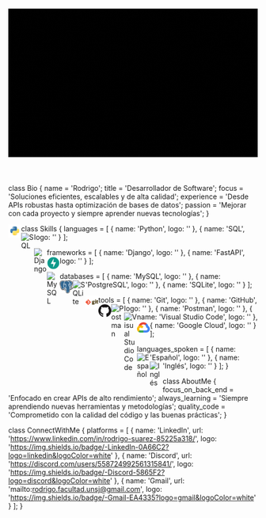 
<div align="center">
	<br>
	<img src="https://github.com/Rodrigo-Suarez/Rodrigo-Suarez/blob/main/rodrigo_github_banner.gif" width="1400" height="300">
	<br>
</div>
<br>
<br>
<br>
class Bio {
  name     = 'Rodrigo';
  title    = 'Desarrollador de Software';
  focus    = 'Soluciones eficientes, escalables y de alta calidad';
  experience = 'Desde APIs robustas hasta optimización de bases de datos';
  passion  = 'Mejorar con cada proyecto y siempre aprender nuevas tecnologías';
}

class Skills {
  languages  = [
    { name: 'Python', logo: '<img align="left" alt="Python" width="26px" src="https://raw.githubusercontent.com/github/explore/master/topics/python/python.png" />' },
    { name: 'SQL', logo: '<img align="left" alt="SQL" width="26px" src="https://miro.medium.com/v2/resize:fit:787/1*IYEvbY1IRNoXRTuAIWpERQ.png" />' }
  ];
  
  frameworks = [
    { name: 'Django', logo: '<img align="left" alt="Django" width="26px" src="https://avatars.githubusercontent.com/u/27804?s=200&v=4" />' },
    { name: 'FastAPI', logo: '<img align="left" alt="FastAPI" width="26px" src="https://raw.githubusercontent.com/github/explore/master/topics/fastapi/fastapi.png" />' }
  ];

  databases  = [
    { name: 'MySQL', logo: '<img align="left" alt="MySQL" width="26px" src="https://cdn-icons-png.flaticon.com/512/5968/5968313.png" />' },
    { name: 'PostgreSQL', logo: '<img align="left" alt="PostgreSQL" width="26px" src="https://raw.githubusercontent.com/github/explore/master/topics/postgresql/postgresql.png" />' },
    { name: 'SQLite', logo: '<img align="left" alt="SQLite" width="26px" src="https://upload.wikimedia.org/wikipedia/commons/3/38/SQLite370.svg" />' }
  ];

  tools      = [
    { name: 'Git', logo: '<img align="left" alt="Git" width="26px" src="https://raw.githubusercontent.com/github/explore/master/topics/git/git.png" />' },
    { name: 'GitHub', logo: '<img align="left" alt="GitHub" width="26px" src="https://raw.githubusercontent.com/github/explore/master/topics/github/github.png" />' },
    { name: 'Postman', logo: '<img align="left" alt="Postman" width="26px" src="https://www.svgrepo.com/show/354202/postman-icon.svg" />' },
    { name: 'Visual Studio Code', logo: '<img align="left" alt="Visual Studio Code" width="26px" src="https://code.visualstudio.com/assets/favicon.ico" />' },
    { name: 'Google Cloud', logo: '<img align="left" alt="Google Cloud" width="26px" src="https://raw.githubusercontent.com/github/explore/master/topics/google-cloud/google-cloud.png" />' }
  ];
  
  languages_spoken = [
    { name: 'Español', logo: '<img align="left" alt="Español" width="26px" src="https://upload.wikimedia.org/wikipedia/commons/thumb/9/9a/Flag_of_Spain.svg/32px-Flag_of_Spain.svg.png" />' },
    { name: 'Inglés', logo: '<img align="left" alt="Inglés" width="26px" src="https://upload.wikimedia.org/wikipedia/commons/thumb/a/a4/Flag_of_the_United_States.svg/32px-Flag_of_the_United_States.svg.png" />' }
  ];
}

class AboutMe {
  focus_on_back_end = 'Enfocado en crear APIs de alto rendimiento';
  always_learning  = 'Siempre aprendiendo nuevas herramientas y metodologías';
  quality_code     = 'Comprometido con la calidad del código y las buenas prácticas';
}

class ConnectWithMe {
  platforms = [
    { name: 'LinkedIn', url: 'https://www.linkedin.com/in/rodrigo-suarez-85225a318/', logo: 'https://img.shields.io/badge/-LinkedIn-0A66C2?logo=linkedin&logoColor=white' },
    { name: 'Discord', url: 'https://discord.com/users/558724992561315841/', logo: 'https://img.shields.io/badge/-Discord-5865F2?logo=discord&logoColor=white' },
    { name: 'Gmail', url: 'mailto:rodrigo.facultad.unsj@gmail.com', logo: 'https://img.shields.io/badge/-Gmail-EA4335?logo=gmail&logoColor=white' }
  ];
}





<!--
# 💻 **Rodrigo Suárez**

### **Back-End Developer Junior**

Soy un desarrollador apasionado por crear soluciones **eficientes**, **escalables** y enfocadas en la excelencia técnica. Mi experiencia abarca desde la creación de APIs robustas hasta la optimización de bases de datos, siempre implementando las mejores prácticas del desarrollo de software. 🚀

## **🛠️ Skills**

**Lenguajes:**  
![Python](https://img.shields.io/badge/-Python-3776AB?logo=python&logoColor=white) ![SQL](https://img.shields.io/badge/-SQL-4479A1?logo=sql&logoColor=white)  

**Frameworks:**  
![Django](https://img.shields.io/badge/-Django-092E20?logo=django&logoColor=white) ![FastAPI](https://img.shields.io/badge/-FastAPI-009688?logo=fastapi&logoColor=white)  

**Bases de Datos:**  
![MySQL](https://img.shields.io/badge/-MySQL-4479A1?logo=mysql&logoColor=white) ![PostgreSQL](https://img.shields.io/badge/-PostgreSQL-336791?logo=postgresql&logoColor=white) ![SQLite](https://img.shields.io/badge/-SQLite-003B57?logo=sqlite&logoColor=white)  

**Control de Versiones:**  
![Git](https://img.shields.io/badge/-Git-F05032?logo=git&logoColor=white) ![GitHub](https://img.shields.io/badge/-GitHub-181717?logo=github&logoColor=white)  

**Herramientas:**  
![Postman](https://img.shields.io/badge/-Postman-FF6C37?logo=postman&logoColor=white) ![Notion](https://img.shields.io/badge/-Notion-000000?logo=notion&logoColor=white) ![ngrok](https://img.shields.io/badge/-ngrok-1F1F1F?logo=ngrok&logoColor=white) ![VS Code](https://img.shields.io/badge/-Visual%20Studio%20Code-007ACC?logo=visualstudiocode&logoColor=white)  

**CMSs:**  
![Xano](https://img.shields.io/badge/-Xano-0078D7?logo=xano&logoColor=white) ![Strapi](https://img.shields.io/badge/-Strapi-2F2E8B?logo=strapi&logoColor=white)  

**Idiomas:**  
![Español](https://img.shields.io/badge/-Espa%C3%B1ol%20(Nativo)-FF0000?logo=googletranslate&logoColor=white) ![Inglés](https://img.shields.io/badge/-Ingl%C3%A9s%20(Intermedio)-0078D7?logo=googletranslate&logoColor=white)  

## **📌 Sobre mí**

- 🔍 Enfocado en **desarrollo back-end**, creando APIs de alto rendimiento y optimizando bases de datos para soportar sistemas escalables.
- 📚 Siempre aprendiendo nuevas tecnologías, frameworks y metodologías que potencien mis habilidades técnicas.
- 🧠 Comprometido con la **calidad del código** y la **implementación de buenas prácticas** en proyectos de software.

## **🌐 Conéctate conmigo**

[![LinkedIn](https://img.shields.io/badge/-LinkedIn-0A66C2?logo=linkedin&logoColor=white&logoWidth=100)](https://www.linkedin.com/in/rodrigo-suarez-85225a318/) [![Discord](https://img.shields.io/badge/-Discord-5865F2?logo=discord&logoColor=white)](rodrigo#9108)   [![Gmail](https://img.shields.io/badge/-Gmail-EA4335?logo=gmail&logoColor=white)](mailto:rodrigo.facultad.unsj@gmail.com)  

✨ **Siempre abierto a nuevos desafíos y colaboraciones. ¡Hablemos!** ✨



<!--
# 👋 ¡Hola, soy Rodrigo! 

¡Bienvenido a mi perfil de GitHub! Soy un **Back-End Developer Junior** apasionado por crear soluciones eficientes y escalables, y siempre en busca de nuevos desafíos tecnológicos. 🚀  

## 💻 Skills  
- **Lenguajes:** Python, SQL  
- **Frameworks:** Django, FastAPI  
- **Bases de Datos:** MySQL, PostgreSQL, SQLite  
- **Control de Versiones:** Git & GitHub
- **Herramientas:** Notion, ngrok, Postman, Visual Studio Code
- **CMSs:** Xano, Strapi
- **Idiomas:**  
  - Español (Nativo)  
  - Inglés (Intermedio)  

## 🚀 Sobre mí  
Actualmente estoy desarrollando mis habilidades como desarrollador back-end, aprendiendo nuevas tecnologías y contribuyendo a proyectos que me permitan crecer profesionalmente. Mi enfoque está en el desarrollo de APIs, la optimización de bases de datos y la implementación de buenas prácticas en el desarrollo de software.  


## 🌐 Conéctate conmigo  
- [LinkedIn](https://www.linkedin.com/in/rodrigo-suarez-85225a318/)  

✨ **Siempre abierto a nuevas oportunidades y colaboraciones. ¡Hablemos!** ✨  

<!--
**Rodrigo-Suarez/Rodrigo-Suarez** is a ✨ _special_ ✨ repository because its `README.md` (this file) appears on your GitHub profile.

Here are some ideas to get you started:

- 🔭 I’m currently working on ...
- 🌱 I’m currently learning ...
- 👯 I’m looking to collaborate on ...
- 🤔 I’m looking for help with ...
- 💬 Ask me about ...
- 📫 How to reach me: ...
- 😄 Pronouns: ...
- ⚡ Fun fact: ...
-->
